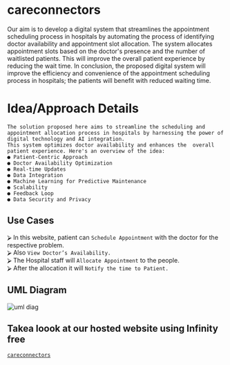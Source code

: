 # careconnectors
Our aim is to develop a digital system that streamlines the appointment scheduling process in hospitals by automating the process of identifying doctor availability and appointment slot allocation. The system allocates appointment slots based on the doctor's presence and the number of waitlisted patients. This will improve the overall patient experience by reducing the wait time. In conclusion, the proposed digital system will improve the efficiency and convenience of the appointment scheduling process in hospitals; the patients will benefit with reduced waiting time.
# Idea/Approach Details
```
The solution proposed here aims to streamline the scheduling and appointment allocation process in hospitals by harnessing the power of digital technology and AI integration.
This system optimizes doctor availability and enhances the  overall patient experience. Here's an overview of the idea:
● Patient-Centric Approach
● Doctor Availability Optimization
● Real-time Updates
● Data Integration
● Machine Learning for Predictive Maintenance
● Scalability
● Feedback Loop
● Data Security and Privacy
```
## **Use Cases**
⮚ In this website, patient can `Schedule Appointment` with the doctor for the respective problem.<br />
⮚ Also `View Doctor’s Availability.`<br />
⮚ The Hospital staff will `Allocate Appointment` to the people.<br />
⮚ After the allocation it will `Notify the time to Patient.`<br />

## UML Diagram
![uml diag](https://github.com/pmutyalu/careconnectors/assets/130680906/2c5c7298-f02e-4b5b-8efa-12c5f8b04801)

## Takea loook at our hosted website using Infinity free
[`careconnectors`](https://careconnectors.42web.io "Visit us😀")

